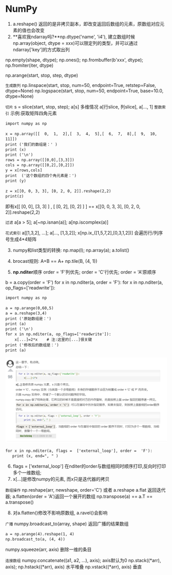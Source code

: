 # NumPy

1. a.reshape() 返回的是非拷贝副本，即改变返回后数组的元素，原数组对应元素的值也会改变
2. **喜欢我ndarray吗?**np.dtype('name', 'i4'), 建立数组时候np.array(object, dtype = xxx)可以限定列的类型，并可以通过ndarray['key']的方式取出列

np.empty(shape, dtype); np.ones(); np.frombuffer(b'xxx', dtype); np.fromiter(iter, dtype)

np.arange(start, stop, step, dtype)

`生成数列`
np.linspace(start, stop, num=50, endpoint=True, retstep=False, dtype=None)
np.logspace(start, stop, num=50, endpoint=True, base=10.0, dtype=None)

`切片`
s = slice(start, stop, step); a[s]
多维情况 a[行slice, 列slice], a[..., 1]
`整数索引`
示例:获取矩阵四角元素
```[python]
import numpy as np 
 
x = np.array([[  0,  1,  2],[  3,  4,  5],[  6,  7,  8],[  9,  10,  11]])  
print ('我们的数组是：' )
print (x)
print ('\n')
rows = np.array([[0,0],[3,3]]) 
cols = np.array([[0,2],[0,2]]) 
y = x[rows,cols]  
print  ('这个数组的四个角元素是：')
print (y)

z = x[[0, 0, 3, 3], [0, 2, 0, 2]].reshape(2,2)
print(z)
```
即有x[[ [0, 0], [3, 3] ] , [ [0, 2], [0, 2] ]  ] == x[[0, 0, 3, 3], [0, 2, 0, 2]].reshape(2,2)


`过滤`
a[a > 5]; a[~np.isnan(a)]; a[np.iscomplex(a)]

`花式索引`
a[[1,3,2], ...]; a[..., [1,3,2]];
x[np.ix_([1,5,7,2],[0,3,1,2])]  会遍历行/列序号生成4*4矩阵

3. numpy和list类型的转换: 
   np.map(l); np.array(a);     a.tolist()

4. brocast规则: A+B == A+ np.tile(B, (4, 1))
5. **np.nditer**顺序 order = 'F'列优先; order = 'C'行优先; order = 'A'原顺序

b = a.copy(order = 'F')
for x in np.nditer(a, order = 'F'):
for x in np.nditer(a, op_flags=['readwrite']):

``` 示例:修改每个元素
import numpy as np
 
a = np.arange(0,60,5) 
a = a.reshape(3,4)  
print ('原始数组是：')
print (a)
print ('\n')
for x in np.nditer(a, op_flags=['readwrite']): 
    x[...]=2*x    # 注:这里的[...]很关键
print ('修改后的数组是：')
print (a)
```
![](2022-03-11-15-36-23.png)

``` 示例:输出各列list
for x in np.nditer(a, flags =  ['external_loop'], order =  'F'):  
   print (x, end=", " )
```

6. flags =  ['external_loop'] 在nditer的order与数组相同时顺序打印,反向时打印多个一维数组; 
7. x[...]是修改numpy的元素, 而x只是迭代器的拷贝

`数组操作`
np.reshape(arr, newshape, order='C') 或者 a.reshape
a.flat 返回迭代器;   a.flatten(order = 'A')返回一个展开的数组
np.transpose(a) == a.T == a.transpose()

8. 对a.flatten()修改不影响原数组, a.ravel()会影响

`广播`
numpy.broadcast_to(array, shape) 返回广播的结果数组
```
a = np.arange(4).reshape(1, 4)
np.broadcast_to(a, (4, 4))
```

numpy.squeeze(arr, axis) 删除一维的条目

`连接数组`
numpy.concatenate((a1, a2, ...), axis); axis默认为0
np.stack((*arr), axis); 
np.hstack((*arr), axis) 水平堆叠
np.vstack((*arr), axis) 垂直